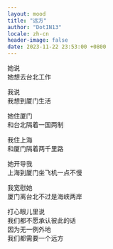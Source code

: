 ```yaml
---
layout: mood
title: "远方"
author: "DotIN13"
locale: zh-cn
header-image: false
date: 2023-11-22 23:53:00 +0800
---
```


她说  
她想去台北工作

我说  
我想到厦门生活

她住厦门  
和台北隔着一国两制

我住上海  
和厦门隔着两千里路

她开导我  
上海到厦门坐飞机一点不慢

我宽慰她  
厦门离台北不过是海峡两岸

打心眼儿里说  
我们都不愿承认彼此的话  
因为无一例外地  
我们都需要一个远方
